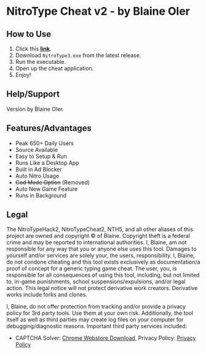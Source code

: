 # NitroType Cheat v2 - by Blaine Oler

## How to Use

1. Click this [**link**](https://github.com/bowling220/nitrotype-hack-modified/releases/latest).
2. Download `NitroType3.exe` from the latest release.
3. Run the executable.
4. Open up the cheat application.
5. Enjoy!

## Help/Support

Version by Blaine Oler.

## Features/Advantages

- Peak 650+ Daily Users
- Source Available
- Easy to Setup & Run
- Runs Like a Desktop App
- Built in Ad Blocker
- Auto Nitro Usage
- ~~God Mode Option~~ (Removed)
- Auto New Game Feature
- Runs in Background


## Legal

The NitroTypeHack2, NitroTypeCheat2, NTH5, and all other aliases of this project are owned and copyright &copy; of Blaine. Copyright theft is a federal crime and may be reported to international authorities. I, Blaine, am not responsible for any way that you or anyone else uses this tool. Damages to yourself and/or services are solely your, the users, responsibility. I, Blaine, do not condone cheating and this tool exists exclusively as documentation/a proof of concept for a generic typing game cheat. The user, you, is responsible for all consequences of using this tool, including, but not limited to, in-game punishments, school suspensions/expulsions, and/or legal action. This legal notice will not protect derivative work creators. Derivative works include forks and clones.

I, Blaine, do not offer protection from tracking and/or provide a privacy policy for 3rd party tools. Use them at your own risk. Additionally, the tool itself as well as third parties may create log files on your computer for debugging/diagnostic reasons. Important third party services included:  
- CAPTCHA Solver: [Chrome Webstore Download](https://chromewebstore.google.com/detail/captcha-solver-auto-hcapt/hlifkpholllijblknnmbfagnkjneagid), Privacy Policy: [Privacy Policy](https://www.minirpa.net/captchasolver_Privacy.html)
